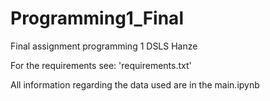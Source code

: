 # Programming1_Final
Final assignment programming 1 DSLS Hanze

For the requirements see: 'requirements.txt'

All information regarding the data used are in the main.ipynb

